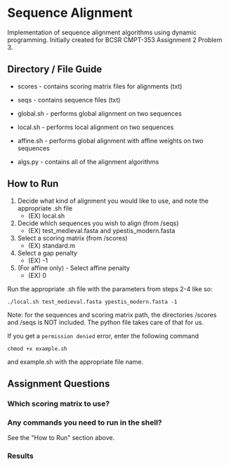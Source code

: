 # Sequence Alignment #
Implementation of sequence alignment algorithms using dynamic programming. Initially created for BCSR CMPT-353 Assignment 2 Problem 3.  

## Directory / File Guide ##

* scores - contains scoring matrix files for alignments (txt)
* seqs - contains sequence files (txt)

* global.sh - performs global alignment on two sequences
* local.sh - performs local alignment on two sequences
* affine.sh - performs global alignment with affine weights on two sequences

* algs.py - contains all of the alignment algorithms

## How to Run ##

1. Decide what kind of alignment you would like to use, and note the appropriate .sh file
    * (EX) local.sh
2. Decide which sequences you wish to align (from /seqs)
    * (EX) test_medieval.fasta and ypestis_modern.fasta
3. Select a scoring matrix (from /scores)
    * (EX) standard.m
4. Select a gap penalty
    * (EX) -1
5. (For affine only) - Select affine penalty
    * (EX) 0

Run the appropriate .sh file with the parameters from steps 2-4 like so:

`
./local.sh test_medieval.fasta ypestis_modern.fasta -1
`

Note: for the sequences and scoring matrix path, the directories /scores and /seqs is NOT included. The python file takes care of that for us.

If you get a `permission denied` error, enter the following command

`chmod +x example.sh`

and example.sh with the appropriate file name.

## Assignment Questions ##

### Which scoring matrix to use? ###

### Any commands you need to run in the shell? ###

See the "How to Run" section above.

### Results ###
